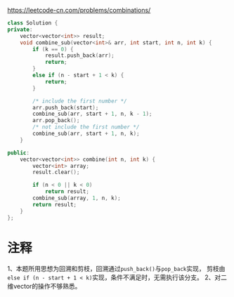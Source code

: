 https://leetcode-cn.com/problems/combinations/


```c++
class Solution {
private:
	vector<vector<int>> result;
	void combine_sub(vector<int>& arr, int start, int n, int k) {
		if (k == 0) {
			result.push_back(arr);
			return;
		}
		else if (n - start + 1 < k) {
			return;
		}

		/* include the first number */
		arr.push_back(start);
		combine_sub(arr, start + 1, n, k - 1);
		arr.pop_back();
		/* not include the first number */
		combine_sub(arr, start + 1, n, k);
	}

public:
	vector<vector<int>> combine(int n, int k) {
		vector<int> array;
		result.clear();

		if (n < 0 || k < 0)
			return result;
		combine_sub(array, 1, n, k);
		return result;
	}
};
```

# 注释
1、本题所用思想为回溯和剪枝，回溯通过`push_back()`与`pop_back`实现，
    剪枝由`else if (n - start + 1 < k)`实现，条件不满足时，无需执行该分支。
2、对二维vector的操作不够熟悉。
